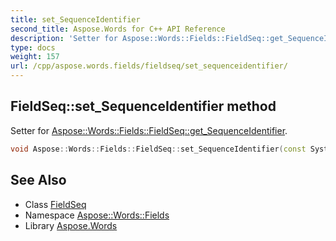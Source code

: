 ```yaml
---
title: set_SequenceIdentifier
second_title: Aspose.Words for C++ API Reference
description: 'Setter for Aspose::Words::Fields::FieldSeq::get_SequenceIdentifier.'
type: docs
weight: 157
url: /cpp/aspose.words.fields/fieldseq/set_sequenceidentifier/
---
```

## FieldSeq::set_SequenceIdentifier method


Setter for [Aspose::Words::Fields::FieldSeq::get_SequenceIdentifier](../get_sequenceidentifier/).

```cpp
void Aspose::Words::Fields::FieldSeq::set_SequenceIdentifier(const System::String &value)
```

## See Also

* Class [FieldSeq](../)
* Namespace [Aspose::Words::Fields](../../)
* Library [Aspose.Words](../../../)
